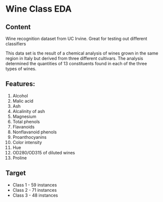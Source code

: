 # **Wine Class EDA**


## **Content**

Wine recognition dataset from UC Irvine. Great for testing out different classifiers

This data set is the result of a chemical analysis of wines grown in the same region in Italy but derived from three different cultivars. The analysis determined the quantities of 13 constituents found in each of the three types of wines.

## **Features:**

1. Alcohol
2. Malic acid
3. Ash
4. Alcalinity of ash
5. Magnesium
6. Total phenols
7. Flavanoids
8. Nonflavanoid phenols
9. Proanthocyanins
10. Color intensity
11. Hue
12. OD280/OD315 of diluted wines
13. Proline

## **Target**

- Class 1 - 59 instances
- Class 2 - 71 instances
- Class 3 - 48 instances
